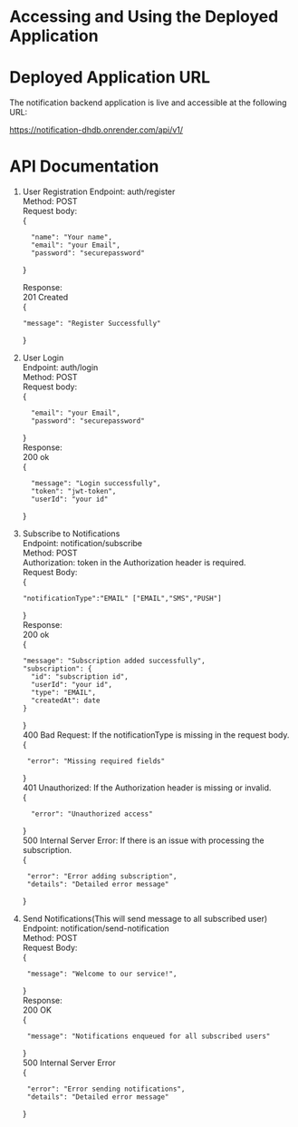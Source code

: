 # Accessing and Using the Deployed Application
# Deployed Application URL
The notification backend application is live and accessible at the following URL:

https://notification-dhdb.onrender.com/api/v1/

# API Documentation
1. User Registration
   Endpoint: auth/register   
   Method: POST     
   Request body:  
      {   
   
         "name": "Your name",  
         "email": "your Email",  
         "password": "securepassword"
     
     }    
     
   Response:   
     201 Created   
      {
   
       "message": "Register Successfully"
     
     }    
2. User Login   
   Endpoint: auth/login   
   Method: POST   
   Request body:      
   {
    
         "email": "your Email",        
         "password": "securepassword"
     
   }       
   Response:   
      200 ok   
      {

         "message": "Login successfully",   
         "token": "jwt-token",   
         "userId": "your id"   
         
      }   
3. Subscribe to Notifications   
   Endpoint: notification/subscribe   
   Method: POST   
   Authorization: token in the Authorization header is required.   
   Request Body:   
      {
      
       "notificationType":"EMAIL" ["EMAIL","SMS","PUSH"]
          
      }      
   Response:   
    200 ok   
      {
      
       "message": "Subscription added successfully",   
       "subscription": {   
         "id": "subscription id",   
         "userId": "your id",   
         "type": "EMAIL",   
         "createdAt": date
       }
        
     }   
  400 Bad Request: If the notificationType is missing in the request body.   
     {  
     
        "error": "Missing required fields"
         
    }   
  401 Unauthorized: If the Authorization header is missing or invalid.   
     {   
     
         "error": "Unauthorized access"   
           
     }   
  500 Internal Server Error: If there is an issue with processing the subscription.   
    {   
       
        "error": "Error adding subscription",   
        "details": "Detailed error message"   
        
    }   
  
4. Send Notifications(This will send message to all subscribed user)   
   Endpoint: notification/send-notification   
   Method: POST    
   Request Body:   
     {   
     
        "message": "Welcome to our service!",   
        
     }   
   Response:   
    200 OK   
      {   
      
        "message": "Notifications enqueued for all subscribed users"   
          
      }   
    500 Internal Server Error   
      {   
      
        "error": "Error sending notifications",   
        "details": "Detailed error message"   
          
      }
